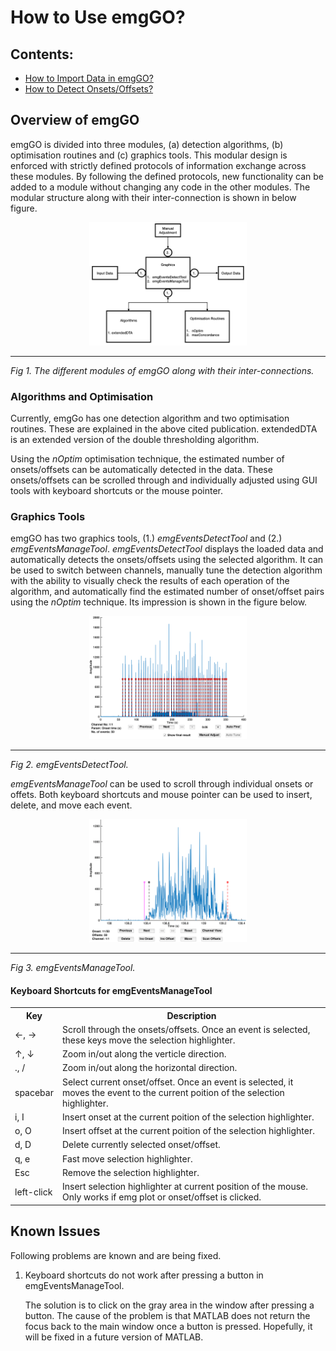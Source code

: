 # How to Use emgGO?

## Contents:

<ul>
    <li>
        <a href="importTutorial.md">How to Import Data in emgGO?</a>
    </li>
    <li>
        <a href="detectionTutorial.md">How to Detect Onsets/Offsets?</a>
    </li>
</ul>

## Overview of emgGO

emgGO is divided into three modules, (a) detection algorithms, (b) optimisation routines and (c) graphics tools. This modular design is enforced with strictly defined protocols of information exchange across these modules. By following the defined protocols, new functionality can be added to a module without changing any code in the other modules. The modular structure along with their inter-connection is shown in below figure.

<p align="center">
<img alt="emgGO_SD PNG image" src="../docs/figs/emgGO_SD.png" height="auto" width="50%"/><hr>
<em>Fig 1. The different modules of emgGO along with their inter-connections.</em>
</p>

### Algorithms and Optimisation

Currently, emgGo has one detection algorithm and two optimisation routines. These are explained in the above cited publication. extendedDTA is an extended version of the double thresholding algorithm.

Using the *nOptim* optimisation technique, the estimated number of onsets/offsets can be automatically detected in the data. These onsets/offsets can be scrolled through and individually adjusted using GUI tools with keyboard shortcuts or the mouse pointer.

### Graphics Tools

emgGO has two graphics tools, (1.) *emgEventsDetectTool* and (2.) *emgEventsManageTool*. *emgEventsDetectTool* displays the loaded data and automatically detects the onsets/offsets using the selected algorithm. It can be used to switch between channels, manually tune the detection algorithm with the ability to visually check the results of each operation of the algorithm, and automatically find the estimated number of onset/offset pairs using the *nOptim* technique. Its impression is shown in the figure below.

<p align="center">
<img alt="emgGO_a PNG image" src="../docs/figs/emgGO_a.png" height="auto" width="50%"/><hr>
<em>Fig 2. emgEventsDetectTool.</em>
</p>

*emgEventsManageTool* can be used to scroll through individual onsets or offets. Both keyboard shortcuts and mouse pointer can be used to insert, delete, and move each event.

<p align="center">
<img alt="emgGO_b PNG image" src="../docs/figs/emgGO_b.png" height="auto" width="50%"/><hr>
<em>Fig 3. emgEventsManageTool.</em>
</p>

#### Keyboard Shortcuts for emgEventsManageTool
<table class="tut-table">
        <tr>
            <th>Key</th>
            <th>Description</th>
        </tr>
        <tr>
            <td>&larr;, &rarr;</td>
            <td>Scroll through the onsets/offsets. Once an event is selected, these keys move the selection highlighter.</td>
        </tr>
        <tr>
            <td>&uarr;, &darr;</td>
            <td>Zoom in/out along the verticle direction.</td>
        </tr>
        <tr>
            <td>., /</td>
            <td>Zoom in/out along the horizontal direction.</td>
        </tr>
        <tr>
            <td>spacebar</td>
            <td>Select current onset/offset. Once an event is selected, it moves the event to the current poition of the selection highlighter.</td>
        </tr>
        <tr>
            <td>i, I</td>
            <td>Insert onset at the current poition of the selection highlighter.</td>
        </tr>
        <tr>
            <td>o, O</td>
            <td>Insert offset at the current poition of the selection highlighter.</td>
        </tr>
        <tr>
            <td>d, D</td>
            <td>Delete currently selected onset/offset.</td>
        </tr>
        <tr>
            <td>q, e</td>
            <td>Fast move selection highlighter.</td>
        </tr>
        <tr>
            <td>Esc</td>
            <td>Remove the selection highlighter.</td>
        </tr>
        <tr>
            <td>left-click</td>
            <td>Insert selection highlighter at current position of the mouse. Only works if emg plot or onset/offset is clicked.</td>
        </tr>
</table>
    
## Known Issues
Following problems are known and are being fixed.
<ol>
    <li>Keyboard shortcuts do not work after pressing a button in emgEventsManageTool.</li>
    <p>The solution is to click on the gray area in the window after pressing a button. The cause of the problem is that MATLAB does not return the focus back to the main window once a button is pressed. Hopefully, it will be fixed in a future version of MATLAB.</p>
</ol>